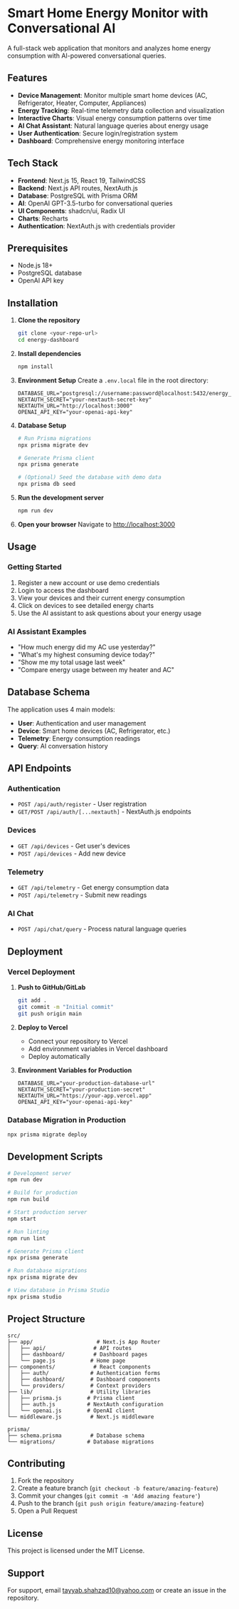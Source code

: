 # Smart Home Energy Monitor with Conversational AI

A full-stack web application that monitors and analyzes home energy consumption with AI-powered conversational queries.

## Features

- **Device Management**: Monitor multiple smart home devices (AC, Refrigerator, Heater, Computer, Appliances)
- **Energy Tracking**: Real-time telemetry data collection and visualization
- **Interactive Charts**: Visual energy consumption patterns over time
- **AI Chat Assistant**: Natural language queries about energy usage
- **User Authentication**: Secure login/registration system
- **Dashboard**: Comprehensive energy monitoring interface

## Tech Stack

- **Frontend**: Next.js 15, React 19, TailwindCSS
- **Backend**: Next.js API routes, NextAuth.js
- **Database**: PostgreSQL with Prisma ORM
- **AI**: OpenAI GPT-3.5-turbo for conversational queries
- **UI Components**: shadcn/ui, Radix UI
- **Charts**: Recharts
- **Authentication**: NextAuth.js with credentials provider

## Prerequisites

- Node.js 18+ 
- PostgreSQL database
- OpenAI API key

## Installation

1. **Clone the repository**
   ```bash
   git clone <your-repo-url>
   cd energy-dashboard
   ```

2. **Install dependencies**
   ```bash
   npm install
   ```

3. **Environment Setup**
   Create a `.env.local` file in the root directory:
   ```env
   DATABASE_URL="postgresql://username:password@localhost:5432/energy_monitor"
   NEXTAUTH_SECRET="your-nextauth-secret-key"
   NEXTAUTH_URL="http://localhost:3000"
   OPENAI_API_KEY="your-openai-api-key"
   ```

4. **Database Setup**
   ```bash
   # Run Prisma migrations
   npx prisma migrate dev
   
   # Generate Prisma client
   npx prisma generate
   
   # (Optional) Seed the database with demo data
   npx prisma db seed
   ```

5. **Run the development server**
   ```bash
   npm run dev
   ```

6. **Open your browser**
   Navigate to [http://localhost:3000](http://localhost:3000)

## Usage

### Getting Started
1. Register a new account or use demo credentials
2. Login to access the dashboard
3. View your devices and their current energy consumption
4. Click on devices to see detailed energy charts
5. Use the AI assistant to ask questions about your energy usage

### AI Assistant Examples
- "How much energy did my AC use yesterday?"
- "What's my highest consuming device today?"
- "Show me my total usage last week"
- "Compare energy usage between my heater and AC"

## Database Schema

The application uses 4 main models:

- **User**: Authentication and user management
- **Device**: Smart home devices (AC, Refrigerator, etc.)
- **Telemetry**: Energy consumption readings
- **Query**: AI conversation history

## API Endpoints

### Authentication
- `POST /api/auth/register` - User registration
- `GET/POST /api/auth/[...nextauth]` - NextAuth.js endpoints

### Devices
- `GET /api/devices` - Get user's devices
- `POST /api/devices` - Add new device

### Telemetry
- `GET /api/telemetry` - Get energy consumption data
- `POST /api/telemetry` - Submit new readings

### AI Chat
- `POST /api/chat/query` - Process natural language queries

## Deployment

### Vercel Deployment

1. **Push to GitHub/GitLab**
   ```bash
   git add .
   git commit -m "Initial commit"
   git push origin main
   ```

2. **Deploy to Vercel**
   - Connect your repository to Vercel
   - Add environment variables in Vercel dashboard
   - Deploy automatically

3. **Environment Variables for Production**
   ```env
   DATABASE_URL="your-production-database-url"
   NEXTAUTH_SECRET="your-production-secret"
   NEXTAUTH_URL="https://your-app.vercel.app"
   OPENAI_API_KEY="your-openai-api-key"
   ```

### Database Migration in Production
```bash
npx prisma migrate deploy
```

## Development Scripts

```bash
# Development server
npm run dev

# Build for production
npm run build

# Start production server
npm start

# Run linting
npm run lint

# Generate Prisma client
npx prisma generate

# Run database migrations
npx prisma migrate dev

# View database in Prisma Studio
npx prisma studio
```

## Project Structure

```
src/
├── app/                    # Next.js App Router
│   ├── api/               # API routes
│   ├── dashboard/         # Dashboard pages
│   └── page.js           # Home page
├── components/            # React components
│   ├── auth/             # Authentication forms
│   ├── dashboard/        # Dashboard components
│   └── providers/        # Context providers
├── lib/                  # Utility libraries
│   ├── prisma.js        # Prisma client
│   ├── auth.js          # NextAuth configuration
│   └── openai.js        # OpenAI client
└── middleware.js         # Next.js middleware

prisma/
├── schema.prisma         # Database schema
└── migrations/          # Database migrations
```

## Contributing

1. Fork the repository
2. Create a feature branch (`git checkout -b feature/amazing-feature`)
3. Commit your changes (`git commit -m 'Add amazing feature'`)
4. Push to the branch (`git push origin feature/amazing-feature`)
5. Open a Pull Request

## License

This project is licensed under the MIT License.

## Support

For support, email tayyab.shahzad10@yahoo.com or create an issue in the repository.
